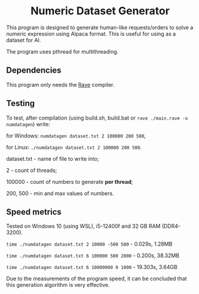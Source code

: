 <h1 align="center">Numeric Dataset Generator</h1>
This program is designed to generate human-like requests/orders to solve a numeric expression using Alpaca format. This is useful for using as a dataset for AI.

The program uses pthread for multithreading.

## Dependencies
This program only needs the [Rave](https://github.com/Ttimofeyka/Rave) compiler.

## Testing
To test, after compilation (using build.sh, build.bat or `rave ./main.rave -o numdatagen`) write:

for Windows: `numdatagen dataset.txt 2 100000 200 500`,

for Linux: `./numdatagen dataset.txt 2 100000 200 500`.

dataset.txt - name of file to write into;

2 - count of threads;

100000 - count of numbers to generate **per thread**;

200, 500 - min and max values of numbers.

## Speed metrics

Tested on Windows 10 (using WSL), i5-12400f and 32 GB RAM (DDR4-3200).

`time ./numdatagen dataset.txt 2 10000 -500 500` - 0.029s, 1.28MB

`time ./numdatagen dataset.txt 6 100000 500 2000` - 0.200s, 38.32MB

`time ./numdatagen dataset.txt 6 10000000 0 1000` - 19.303s, 3.64GB

Due to the measurements of the program speed, it can be concluded that this generation algorithm is very effective.